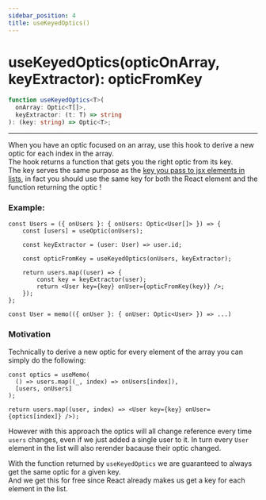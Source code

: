 ```yaml
---
sidebar_position: 4
title: useKeyedOptics()
---
```


# useKeyedOptics(opticOnArray, keyExtractor): opticFromKey

```ts
function useKeyedOptics<T>(
  onArray: Optic<T[]>,
  keyExtractor: (t: T) => string
): (key: string) => Optic<T>;
```

---

When you have an optic focused on an array, use this hook to derive a new optic for each index in the array.  
The hook returns a function that gets you the right optic from its key.  
The key serves the same purpose as the [key you pass to jsx elements in lists](https://beta.reactjs.org/learn/rendering-lists#keeping-list-items-in-order-with-key), in fact you should use the same key for both the React element and the function returning the optic !

### Example:

```tsx
const Users = ({ onUsers }: { onUsers: Optic<User[]> }) => {
    const [users] = useOptic(onUsers);

    const keyExtractor = (user: User) => user.id;

    const opticFromKey = useKeyedOptics(onUsers, keyExtractor);

    return users.map((user) => {
        const key = keyExtractor(user);
        return <User key={key} onUser={opticFromKey(key)} />;
    });
};

const User = memo(({ onUser }: { onUser: Optic<User> }) => ...)
```

### Motivation

Technically to derive a new optic for every element of the array you can simply do the following:

```tsx
const optics = useMemo(
  () => users.map((_, index) => onUsers[index]),
  [users, onUsers]
);

return users.map((user, index) => <User key={key} onUser={optics[index]} />);
```

However with this approach the optics will all change reference every time `users` changes, even if we just added a single user to it.
In turn every `User` element in the list will also rerender bacause their optic changed.

With the function returned by `useKeyedOptics` we are guaranteed to always get the same optic for a given key.  
And we get this for free since React already makes us get a key for each element in the list.
